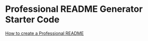 # Professional README Generator Starter Code

[How to create a Professional README](https://coding-boot-camp.github.io/full-stack/github/professional-readme-guide)
                                                     